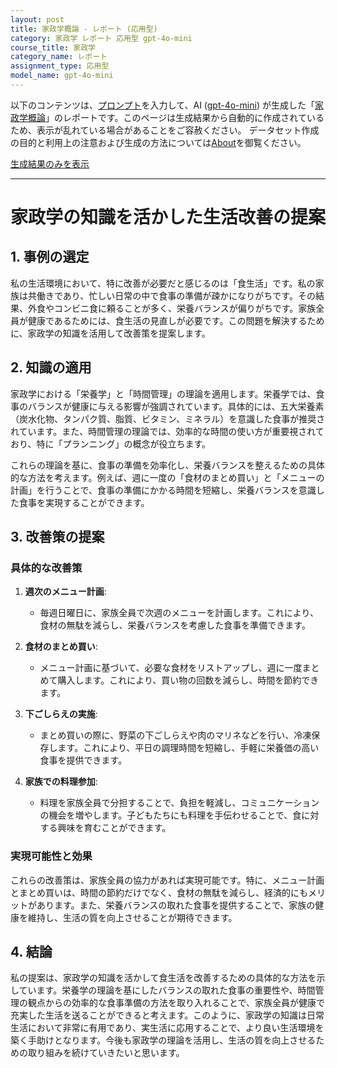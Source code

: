 ```yaml
---
layout: post
title: 家政学概論 - レポート (応用型)
category: 家政学 レポート 応用型 gpt-4o-mini
course_title: 家政学
category_name: レポート
assignment_type: 応用型
model_name: gpt-4o-mini
---
```


以下のコンテンツは、[プロンプト](file://../../synthetic_assignments/generated/家政学/gpt-4o-mini/)を入力して、AI ([gpt-4o-mini](contents/gpt-4o-mini)) が生成した「[家政学概論](/contents/家政学/)」のレポートです。このページは生成結果から自動的に作成されているため、表示が乱れている場合があることをご容赦ください。
データセット作成の目的と利用上の注意および生成の方法については[About](/About)を御覧ください。

[生成結果のみを表示](file://../../synthetic_assignments/generated/家政学/gpt-4o-mini/)
  

***
  
# 家政学の知識を活かした生活改善の提案

## 1. 事例の選定

私の生活環境において、特に改善が必要だと感じるのは「食生活」です。私の家族は共働きであり、忙しい日常の中で食事の準備が疎かになりがちです。その結果、外食やコンビニ食に頼ることが多く、栄養バランスが偏りがちです。家族全員が健康であるためには、食生活の見直しが必要です。この問題を解決するために、家政学の知識を活用して改善策を提案します。

## 2. 知識の適用

家政学における「栄養学」と「時間管理」の理論を適用します。栄養学では、食事のバランスが健康に与える影響が強調されています。具体的には、五大栄養素（炭水化物、タンパク質、脂質、ビタミン、ミネラル）を意識した食事が推奨されています。また、時間管理の理論では、効率的な時間の使い方が重要視されており、特に「プランニング」の概念が役立ちます。

これらの理論を基に、食事の準備を効率化し、栄養バランスを整えるための具体的な方法を考えます。例えば、週に一度の「食材のまとめ買い」と「メニューの計画」を行うことで、食事の準備にかかる時間を短縮し、栄養バランスを意識した食事を実現することができます。

## 3. 改善策の提案

### 具体的な改善策

1. **週次のメニュー計画**:
   - 毎週日曜日に、家族全員で次週のメニューを計画します。これにより、食材の無駄を減らし、栄養バランスを考慮した食事を準備できます。

2. **食材のまとめ買い**:
   - メニュー計画に基づいて、必要な食材をリストアップし、週に一度まとめて購入します。これにより、買い物の回数を減らし、時間を節約できます。

3. **下ごしらえの実施**:
   - まとめ買いの際に、野菜の下ごしらえや肉のマリネなどを行い、冷凍保存します。これにより、平日の調理時間を短縮し、手軽に栄養価の高い食事を提供できます。

4. **家族での料理参加**:
   - 料理を家族全員で分担することで、負担を軽減し、コミュニケーションの機会を増やします。子どもたちにも料理を手伝わせることで、食に対する興味を育むことができます。

### 実現可能性と効果

これらの改善策は、家族全員の協力があれば実現可能です。特に、メニュー計画とまとめ買いは、時間の節約だけでなく、食材の無駄を減らし、経済的にもメリットがあります。また、栄養バランスの取れた食事を提供することで、家族の健康を維持し、生活の質を向上させることが期待できます。

## 4. 結論

私の提案は、家政学の知識を活かして食生活を改善するための具体的な方法を示しています。栄養学の理論を基にしたバランスの取れた食事の重要性や、時間管理の観点からの効率的な食事準備の方法を取り入れることで、家族全員が健康で充実した生活を送ることができると考えます。このように、家政学の知識は日常生活において非常に有用であり、実生活に応用することで、より良い生活環境を築く手助けとなります。今後も家政学の理論を活用し、生活の質を向上させるための取り組みを続けていきたいと思います。
